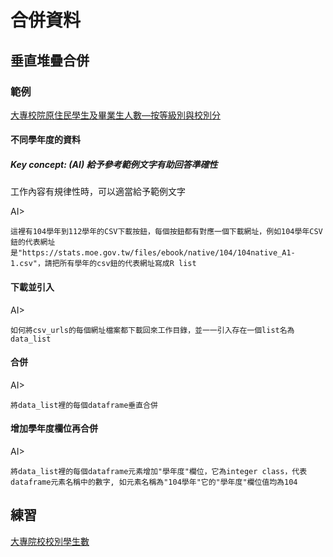
# 合併資料

## 垂直堆疊合併

### 範例

[大專校院原住民學生及畢業生人數—按等級別與校別分](https://data.gov.tw/dataset/33514)

#### 不同學年度的資料

##### Key concept: (AI) 給予參考範例文字有助回答準確性

工作內容有規律性時，可以適當給予範例文字

AI>
```
這裡有104學年到112學年的CSV下載按鈕，每個按鈕都有對應一個下載網址，例如104學年CSV鈕的代表網址是"https://stats.moe.gov.tw/files/ebook/native/104/104native_A1-1.csv"，請把所有學年的csv鈕的代表網址寫成R list
```

#### 下載並引入

AI>
```
如何將csv_urls的每個網址檔案都下載回來工作目錄，並一一引入存在一個list名為data_list
```

#### 合併

AI>
```
將data_list裡的每個dataframe垂直合併
```

#### 增加學年度欄位再合併

AI>
```
將data_list裡的每個dataframe元素增加"學年度"欄位，它為integer class，代表dataframe元素名稱中的數字, 如元素名稱為"104學年"它的"學年度"欄位值均為104
```

## 練習

[大專院校校別學生數](https://data.gov.tw/dataset/6231)
